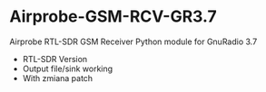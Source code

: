 Airprobe-GSM-RCV-GR3.7
======================

Airprobe RTL-SDR GSM Receiver Python module for GnuRadio 3.7 

- RTL-SDR Version
- Output file/sink working
- With zmiana patch